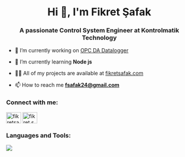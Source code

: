 <h1 align="center">Hi 👋, I'm Fikret Şafak</h1>
<h3 align="center">A passionate Control System Engineer at Kontrolmatik Technology</h3>

- 🔭 I’m currently working on [OPC DA Datalogger](https://github.com/fikretsafak/OPCdatalogger)

- 🌱 I’m currently learning **Node js**

- 👨‍💻 All of my projects are available at [fikretsafak.com](fikretsafak.com)

- 📫 How to reach me **fsafak24@gmail.com**

<h3 align="left">Connect with me:</h3>
<p align="left">
<a href="https://linkedin.com/in/fikretsafak" target="blank"><img align="center" src="https://raw.githubusercontent.com/rahuldkjain/github-profile-readme-generator/master/src/images/icons/Social/linked-in-alt.svg" alt="fikretsafak" height="30" width="40" /></a>
<a href="https://instagram.com/fikret.safak" target="blank"><img align="center" src="https://raw.githubusercontent.com/rahuldkjain/github-profile-readme-generator/master/src/images/icons/Social/instagram.svg" alt="fikret.safak" height="30" width="40" /></a>
</p>

<h3 align="left">Languages and Tools:</h3>


<p><img align="center" src="https://github-readme-stats.vercel.app/api?username=fikretsafak&show_icons=true&theme=tokyonight" /></p>
